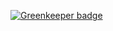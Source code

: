 

[![Greenkeeper badge](https://badges.greenkeeper.io/mapmeld/postcard-21.svg)](https://greenkeeper.io/)